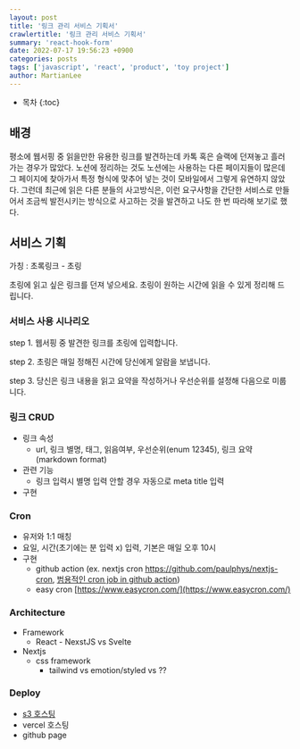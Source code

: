 ```yaml
---
layout: post
title: '링크 관리 서비스 기획서'
crawlertitle: '링크 관리 서비스 기획서'
summary: 'react-hook-form'
date: 2022-07-17 19:56:23 +0900
categories: posts
tags: ['javascript', 'react', 'product', 'toy project']
author: MartianLee
---
```


- 목차
  {:toc}

## 배경

평소에 웹서핑 중 읽을만한 유용한 링크를 발견하는데 카톡 혹은 슬랙에 던져놓고 흘러가는 경우가 많았다. 노션에 정리하는 것도 노션에는 사용하는 다른 페이지들이 많은데 그 페이지에 찾아가서 특정 형식에 맞추어 넣는 것이 모바일에서 그렇게 유연하지 않았다. 그런데 최근에 읽은 다른 분들의 사고방식은, 이런 요구사항을 간단한 서비스로 만들어서 조금씩 발전시키는 방식으로 사고하는 것을 발견하고 나도 한 번 따라해 보기로 했다.

## 서비스 기획

가칭 : 초록링크 - 초링

초링에 읽고 싶은 링크를 던져 넣으세요. 초링이 원하는 시간에 읽을 수 있게 정리해 드립니다.

### 서비스 사용 시나리오

step 1. 웹서핑 중 발견한 링크를 초링에 입력합니다.

step 2. 초링은 매일 정해진 시간에 당신에게 알람을 보냅니다.

step 3. 당신은 링크 내용을 읽고 요약을 작성하거나 우선순위를 설정해 다음으로 미룹니다.

### 링크 CRUD

- 링크 속성
  - url, 링크 별명, 태그, 읽음여부, 우선순위(enum 12345), 링크 요약(markdown format)
- 관련 기능
  - 링크 입력시 별명 입력 안할 경우 자동으로 meta title 입력
- 구현

### Cron

- 유저와 1:1 매칭
- 요일, 시간(초기에는 분 입력 x) 입력, 기본은 매일 오후 10시
- 구현
  - github action (ex. nextjs cron https://github.com/paulphys/nextjs-cron, [범용적인 cron job in github action](https://yceffort.kr/2020/07/cron-job-with-github-actions))
  - easy cron [https://www.easycron.com/](https://www.easycron.com/)

### Architecture

- Framework
  - React - NexstJS vs Svelte
- Nextjs
  - css framework
    - tailwind vs emotion/styled vs ??

### Deploy

- [s3 호스팅](https://dev.to/parmentierchristophe/how-to-deploy-static-next-js-to-aws-s3-1d4f)
- vercel 호스팅
- github page
